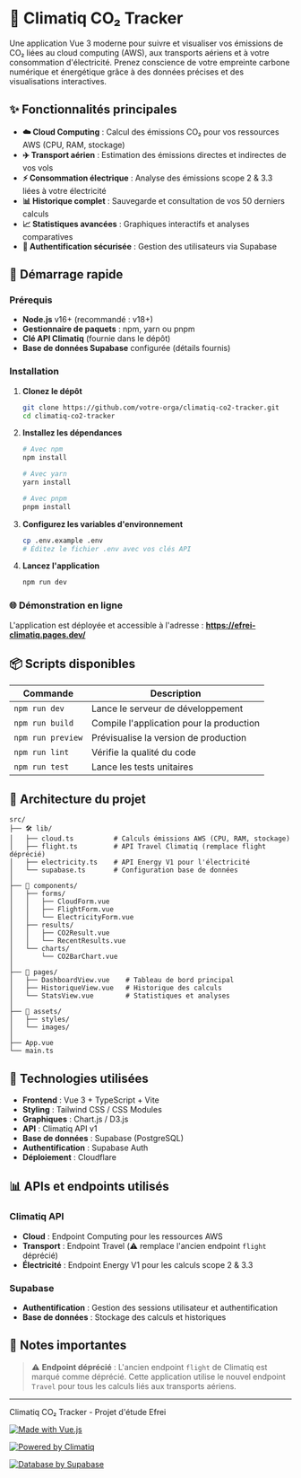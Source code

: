 # 🌱 Climatiq CO₂ Tracker

Une application Vue 3 moderne pour suivre et visualiser vos émissions de CO₂ liées au cloud computing (AWS), aux transports aériens et à votre consommation d'électricité. Prenez conscience de votre empreinte carbone numérique et énergétique grâce à des données précises et des visualisations interactives.

## ✨ Fonctionnalités principales

- **☁️ Cloud Computing** : Calcul des émissions CO₂ pour vos ressources AWS (CPU, RAM, stockage)
- **✈️ Transport aérien** : Estimation des émissions directes et indirectes de vos vols
- **⚡ Consommation électrique** : Analyse des émissions scope 2 & 3.3 liées à votre électricité
- **📊 Historique complet** : Sauvegarde et consultation de vos 50 derniers calculs
- **📈 Statistiques avancées** : Graphiques interactifs et analyses comparatives
- **🔐 Authentification sécurisée** : Gestion des utilisateurs via Supabase

## 🚀 Démarrage rapide

### Prérequis

- **Node.js** v16+ (recommandé : v18+)
- **Gestionnaire de paquets** : npm, yarn ou pnpm
- **Clé API Climatiq** (fournie dans le dépôt)
- **Base de données Supabase** configurée (détails fournis)

### Installation

1. **Clonez le dépôt**
   ```bash
   git clone https://github.com/votre-orga/climatiq-co2-tracker.git
   cd climatiq-co2-tracker
   ```

2. **Installez les dépendances**
   ```bash
   # Avec npm
   npm install
   
   # Avec yarn
   yarn install
   
   # Avec pnpm
   pnpm install
   ```

3. **Configurez les variables d'environnement**
   ```bash
   cp .env.example .env
   # Éditez le fichier .env avec vos clés API
   ```

4. **Lancez l'application**
   ```bash
   npm run dev
   ```

### 🌐 Démonstration en ligne

L'application est déployée et accessible à l'adresse : **https://efrei-climatiq.pages.dev/**

## 📦 Scripts disponibles

| Commande | Description |
|----------|-------------|
| `npm run dev` | Lance le serveur de développement |
| `npm run build` | Compile l'application pour la production |
| `npm run preview` | Prévisualise la version de production |
| `npm run lint` | Vérifie la qualité du code |
| `npm run test` | Lance les tests unitaires |

## 📁 Architecture du projet

```
src/
├── 🛠️ lib/
│   ├── cloud.ts          # Calculs émissions AWS (CPU, RAM, stockage)
│   ├── flight.ts         # API Travel Climatiq (remplace flight déprécié)
│   ├── electricity.ts    # API Energy V1 pour l'électricité
│   └── supabase.ts       # Configuration base de données
│
├── 🧩 components/
│   ├── forms/
│   │   ├── CloudForm.vue
│   │   ├── FlightForm.vue
│   │   └── ElectricityForm.vue
│   ├── results/
│   │   ├── CO2Result.vue
│   │   └── RecentResults.vue
│   └── charts/
│       └── CO2BarChart.vue
│
├── 📄 pages/
│   ├── DashboardView.vue    # Tableau de bord principal
│   ├── HistoriqueView.vue   # Historique des calculs
│   └── StatsView.vue        # Statistiques et analyses
│
├── 🎨 assets/
│   ├── styles/
│   └── images/
│
├── App.vue
└── main.ts
```

## 🔧 Technologies utilisées

- **Frontend** : Vue 3 + TypeScript + Vite
- **Styling** : Tailwind CSS / CSS Modules
- **Graphiques** : Chart.js / D3.js
- **API** : Climatiq API v1
- **Base de données** : Supabase (PostgreSQL)
- **Authentification** : Supabase Auth
- **Déploiement** : Cloudflare

## 📊 APIs et endpoints utilisés

### Climatiq API
- **Cloud** : Endpoint Computing pour les ressources AWS
- **Transport** : Endpoint Travel (⚠️ remplace l'ancien endpoint `flight` déprécié)
- **Électricité** : Endpoint Energy V1 pour les calculs scope 2 & 3.3

### Supabase
- **Authentification** : Gestion des sessions utilisateur et authentification 
- **Base de données** : Stockage des calculs et historiques

## 🚨 Notes importantes

> ⚠️ **Endpoint déprécié** : L'ancien endpoint `flight` de Climatiq est marqué comme déprécié. Cette application utilise le nouvel endpoint `Travel` pour tous les calculs liés aux transports aériens.

---

Climatiq CO₂ Tracker - Projet d'étude Efrei

[![Made with Vue.js](https://img.shields.io/badge/Made%20with-Vue.js-4FC08D?style=flat&logo=vue.js)](https://vuejs.org/)

[![Powered by Climatiq](https://img.shields.io/badge/Powered%20by-Climatiq-green?style=flat)](https://climatiq.io/)

[![Database by Supabase](https://img.shields.io/badge/Database-Supabase-3ECF8E?style=flat&logo=supabase)](https://supabase.com/)

